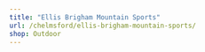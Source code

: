 ```yaml
---
title: "Ellis Brigham Mountain Sports"
url: /chelmsford/ellis-brigham-mountain-sports/
shop: Outdoor
---
```

